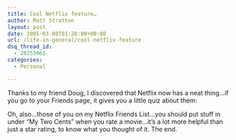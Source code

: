 ```yaml
---
title: Cool Netflix feature…
author: Matt Stratton
layout: post
date: 2005-03-08T01:28:00+00:00
url: /life-in-general/cool-netflix-feature
dsq_thread_id:
  - 28253065
categories:
  - Personal

---
```

Thanks to my friend Doug, I discovered that Netflix now has a neat thing&#8230;if you go to your Friends page, it gives you a little quiz about them:

Oh, also&#8230;those of you on my Netflix Friends List&#8230;you should put stuff in under &#8220;My Two Cents&#8221; when you rate a movie&#8230;it&#8217;s a lot more helpful than just a star rating, to know what you thought of it. The end.
